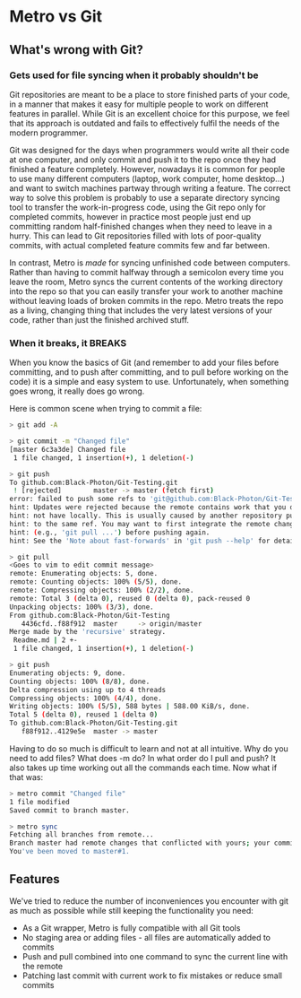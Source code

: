 # Metro vs Git

## What's wrong with Git?
### Gets used for file syncing when it probably shouldn't be
Git repositories are meant to be a place to store finished parts of your code, in a manner that makes it easy for multiple people to work on different features in parallel. While Git is an excellent choice for this purpose, we feel that its approach is outdated and fails to effectively fulfil the needs of the modern programmer.

Git was designed for the days when programmers would write all their code at one computer, and only commit and push it to the repo once they had finished a feature completely. However, nowadays it is common for people to use many different computers (laptop, work computer, home desktop...) and want to switch machines partway through writing a feature. The correct way to solve this problem is probably to use a separate directory syncing tool to transfer the work-in-progress code, using the Git repo only for completed commits, however in practice most people just end up committing random half-finished changes when they need to leave in a hurry. This can lead to Git repositories filled with lots of poor-quality commits, with actual completed feature commits few and far between.

In contrast, Metro is _made_ for syncing unfinished code between computers. Rather than having to commit halfway through a semicolon every time you leave the room, Metro syncs the current contents of the working directory into the repo so that you can easily transfer your work to another machine without leaving loads of broken commits in the repo. Metro treats the repo as a living, changing thing that includes the very latest versions of your code, rather than just the finished archived stuff.

### When it breaks, it **BREAKS**
When you know the basics of Git (and remember to add your files before committing, and to push after committing, and to pull before working on the code) it is a simple and easy system to use. Unfortunately, when something goes wrong, it really does go wrong. 

Here is common scene when trying to commit a file:
```bash
> git add -A

> git commit -m "Changed file"
[master 6c3a3de] Changed file
 1 file changed, 1 insertion(+), 1 deletion(-)

> git push
To github.com:Black-Photon/Git-Testing.git
 ! [rejected]        master -> master (fetch first)
error: failed to push some refs to 'git@github.com:Black-Photon/Git-Testing.git'
hint: Updates were rejected because the remote contains work that you do
hint: not have locally. This is usually caused by another repository pushing
hint: to the same ref. You may want to first integrate the remote changes
hint: (e.g., 'git pull ...') before pushing again.
hint: See the 'Note about fast-forwards' in 'git push --help' for details.

> git pull
<Goes to vim to edit commit message>
remote: Enumerating objects: 5, done.
remote: Counting objects: 100% (5/5), done.
remote: Compressing objects: 100% (2/2), done.
remote: Total 3 (delta 0), reused 0 (delta 0), pack-reused 0
Unpacking objects: 100% (3/3), done.
From github.com:Black-Photon/Git-Testing
   4436cfd..f88f912  master     -> origin/master
Merge made by the 'recursive' strategy.
 Readme.md | 2 +-
 1 file changed, 1 insertion(+), 1 deletion(-)

> git push
Enumerating objects: 9, done.
Counting objects: 100% (8/8), done.
Delta compression using up to 4 threads
Compressing objects: 100% (4/4), done.
Writing objects: 100% (5/5), 588 bytes | 588.00 KiB/s, done.
Total 5 (delta 0), reused 1 (delta 0)
To github.com:Black-Photon/Git-Testing.git
   f88f912..4129e5e  master -> master
```
Having to do so much is difficult to learn and not at all intuitive. Why do you need to add files? What does -m do? In what order do I pull and push? It also takes up time working out all the commands each time. Now what if that was:
```bash
> metro commit "Changed file"
1 file modified
Saved commit to branch master.

> metro sync
Fetching all branches from remote...
Branch master had remote changes that conflicted with yours; your commits have been moved to master#1.
You've been moved to master#1.
```

## Features
We've tried to reduce the number of inconveniences you encounter with git as much as possible while still keeping the functionality you need:
* As a Git wrapper, Metro is fully compatible with all Git tools
* No staging area or adding files - all files are automatically added to commits
* Push and pull combined into one command to sync the current line with the remote
* Patching last commit with current work to fix mistakes or reduce small commits
